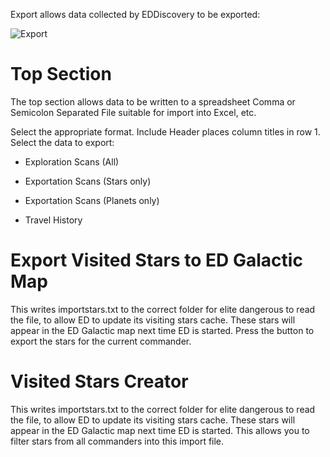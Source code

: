 Export allows data collected by EDDiscovery to be exported:

![Export](http://i.imgur.com/IYPslrv.png)

# Top Section

The top section allows data to be written to a spreadsheet Comma or Semicolon Separated File suitable for import into Excel, etc.  

Select the appropriate format.  Include Header places column titles in row 1.  Select the data to export:

* Exploration Scans (All)

* Exportation Scans (Stars only)

* Exportation Scans (Planets only)

* Travel History

# Export Visited Stars to ED Galactic Map

This writes importstars.txt to the correct folder for elite dangerous to read the file, to allow ED to update its visiting stars cache. These stars will appear in the ED Galactic map next time ED is started.  Press the button to export the stars for the current commander.


# Visited Stars Creator

This writes importstars.txt to the correct folder for elite dangerous to read the file, to allow ED to update its visiting stars cache. These stars will appear in the ED Galactic map next time ED is started.  This allows you to filter stars from all commanders into this import file.


